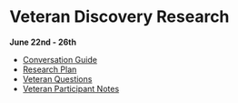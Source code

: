 # Veteran Discovery Research

**June 22nd - 26th**

- [Conversation Guide](https://github.com/department-of-veterans-affairs/va.gov-team/blob/master/products/health-care/questionnaire/discovery/user-research/conversation-guide.md)
- [Research Plan](https://github.com/department-of-veterans-affairs/va.gov-team/blob/master/products/health-care/questionnaire/discovery/user-research/research-plan.md)
- [Veteran Questions](https://github.com/department-of-veterans-affairs/va.gov-team/blob/master/products/health-care/questionnaire/discovery/user-research/veteran-questions.md)
- [Veteran Participant Notes](https://github.com/department-of-veterans-affairs/va.gov-team/blob/master/products/health-care/questionnaire/discovery/user-research/participant-notes/participant-list.md)
